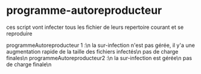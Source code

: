 # programme-autoreproducteur


ces script vont infecter tous les fichier de leurs repertoire courant et se reproduire

programmeAutoreproducteur 1 :\n
  la sur-infection n'est pas gérée, il y'a une augmentation rapide de la taille des fichiers infectés\n
  pas de charge finales\n
programmeAutoreproducteur2 :\n
  la sur-infection est gérée\n
  pas de charge finale\n
